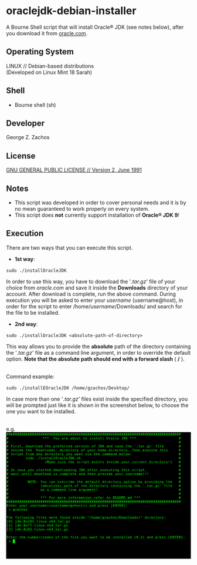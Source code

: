 oraclejdk-debian-installer
============

A Bourne Shell script that will install Oracle® JDK (see notes below), after you download it from
[oracle.com](http://www.oracle.com/technetwork/indexes/downloads/index.html#java).

Operating System
----
LINUX // Debian-based distributions<br>
(Developed on Linux Mint 18 Sarah)

Shell
-----
- Bourne shell (sh)

Developer
-----
George Z. Zachos

License
-----
[GNU GENERAL PUBLIC LICENSE // Version 2, June 1991](LICENSE)

Notes
-----
- This script was developed in order to cover personal needs and it is by no mean
guaranteed to work properly on every system.
- This script does __not__ currently support installation of __Oracle® JDK 9__!

Execution
-----
There are two ways that you can execute this script.

 * __1st way__:
```Shell
sudo ./installOracleJDK
```
In order to use this way, you have to download the '_.tar.gz_' file of
your choice from _oracle.com_ and save it inside the __Downloads__ directory of
your account. After download is complete, run the above command. During execution
you will be asked to enter your _username_ (username@host), in order for the
script to enter /home/_username_/Downloads/ and search for the file to be installed.

 * __2nd way__:
```Shell
sudo ./installOracleJDK <absolute-path-of-directory>
```
This way allows you to provide the __absolute__ path of the directory containing
the '_.tar.gz_' file as a command line argument, in order to override the default
option. __Note that the absolute path should end with a forward slash__ ( __/__ ).
<br><br>

Command example:
```Shell
sudo ./installEOracleJDK /home/gzachos/Desktop/
```

In case more than one '_.tar.gz_' files exist inside the specified directory,
you will be prompted just like it is shown in the screenshot below, to choose
the one you want to be installed.<br><br>

e.g.<br>
![Prompt](./screenshots/photo00.png)

